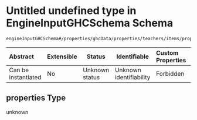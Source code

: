 # Untitled undefined type in EngineInputGHCSchema Schema

```txt
engineInputGHCSchema#/properties/ghcData/properties/teachers/items/properties/settings/items/properties/freeTimes/properties/firstMinutes/properties
```




| Abstract            | Extensible | Status         | Identifiable            | Custom Properties | Additional Properties | Access Restrictions | Defined In                                                         |
| :------------------ | ---------- | -------------- | ----------------------- | :---------------- | --------------------- | ------------------- | ------------------------------------------------------------------ |
| Can be instantiated | No         | Unknown status | Unknown identifiability | Forbidden         | Allowed               | none                | [ghc.schema.json\*](../out/ghc.schema.json "open original schema") |

## properties Type

unknown
